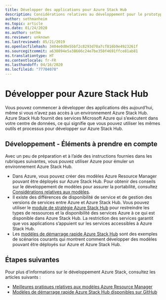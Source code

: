 ```yaml
---
title: Développer des applications pour Azure Stack Hub
description: Considérations relatives au développement pour le prototypage d’applications sur Azure Stack Hub à l'aide des services Azure.
author: sethmanheim
ms.topic: article
ms.date: 01/24/2020
ms.author: sethm
ms.reviewer: unknown
ms.lastreviewed: 05/21/2019
ms.openlocfilehash: 3404e0d0e5bbf2c8293d70a7cf816b9e4923261f
ms.sourcegitcommit: a630894e5a38666c24e7be350f4691ffce81ab81
ms.translationtype: HT
ms.contentlocale: fr-FR
ms.lasthandoff: 04/16/2020
ms.locfileid: "77704078"
---
```

# <a name="develop-for-azure-stack-hub"></a>Développer pour Azure Stack Hub

Vous pouvez commencer à développer des applications dès aujourd’hui, même si vous n’avez pas accès à un environnement Azure Stack Hub. Azure Stack Hub fournit des services Microsoft Azure qui s’exécutent dans votre centre de données, ce qui signifie que vous pouvez utiliser les mêmes outils et processus pour développer sur Azure Stack Hub.

## <a name="development-considerations"></a>Développement - Éléments à prendre en compte

Avec un peu de préparation et à l’aide des instructions fournies dans les rubriques suivantes, vous pouvez utiliser Azure pour émuler un environnement Azure Stack Hub.

* Dans Azure, vous pouvez créer des modèles Azure Resource Manager pouvant être déployés sur Azure Stack Hub. Pour obtenir des conseils sur le développement de modèles pour assurer la portabilité, consultez [Considérations relatives aux modèles](azure-stack-develop-templates.md).
* Il existe des différences de disponibilité de service et de gestion des versions de services entre Azure et Azure Stack Hub. Vous pouvez utiliser le [module de stratégie Azure Stack Hub](azure-stack-policy-module.md) pour restreindre les types de ressources et la disponibilité des services Azure à ce qui est disponible dans Azure Stack Hub. La restriction des services garantit que vos applications s’appuient sur les services accessibles à Azure Stack Hub.
* Les [modèles de démarrage rapide Azure Stack Hub](https://github.com/Azure/AzureStack-QuickStart-Templates) sont des exemples de scénarios courants qui montrent comment développer des modèles pouvant être déployés sur Azure et Azure Stack Hub.

## <a name="next-steps"></a>Étapes suivantes

Pour plus d’informations sur le développement Azure Stack, consultez les articles suivants :

* [Meilleures pratiques relatives aux modèles Azure Resource Manager](azure-stack-develop-templates.md)
* [Modèles de démarrage rapide Azure Stack Hub disponibles sur GitHub](https://github.com/Azure/AzureStack-QuickStart-Templates)
